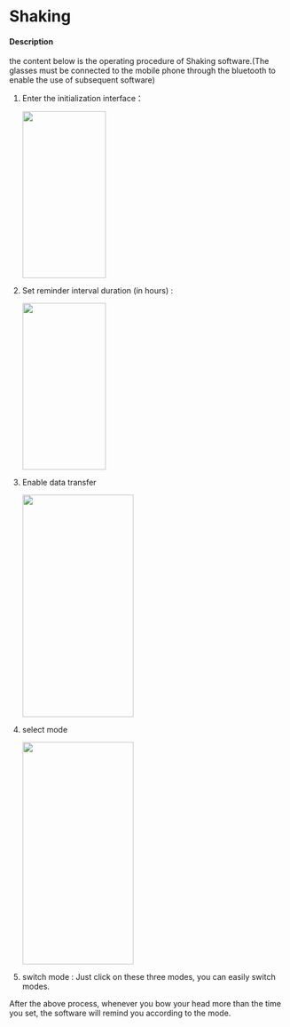 # Shaking

#### Description

the content below is the operating procedure of Shaking software.(The glasses must be connected to the mobile phone through the bluetooth to enable the use of subsequent software)

1. Enter the initialization interface：
 
   <img src="E:/Source/CodePicture/Screenshot_20220702_193039_com.huawei.audiodevicekit.jpg" width = "150" height = "300" div  />
   
2. Set reminder interval duration (in hours) : 

   <img src="E:/Source/CodePicture/Screenshot_20220702_193119_com.huawei.audiodevicekit.jpg" width = "150" height = "300" div  />

3. Enable data transfer

   <img src="E:/Source/CodePicture/Screenshot_20220702_193259_com.huawei.audiodevicekit.jpg" width = "200" height = "400" div  />

4. select mode 

   <img src="E:/Source/CodePicture/123.jpg" width = "200" height = "400" div  />

5. switch mode : Just click on these three modes, you can easily switch modes.

  
  
  After the above process, whenever you bow your head more than the time  you set, the software will remind you according to the mode. 